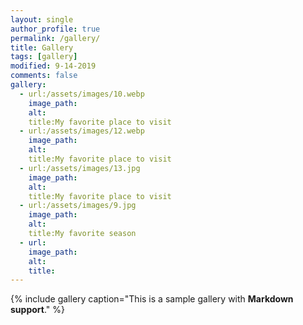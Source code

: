 ```yaml
---
layout: single
author_profile: true
permalink: /gallery/
title: Gallery
tags: [gallery]
modified: 9-14-2019
comments: false
gallery:
  - url:/assets/images/10.webp
    image_path: 
    alt: 
    title:My favorite place to visit
  - url:/assets/images/12.webp
    image_path: 
    alt:
    title:My favorite place to visit 
  - url:/assets/images/13.jpg
    image_path:
    alt:
    title:My favorite place to visit  
  - url:/assets/images/9.jpg
    image_path:
    alt: 
    title:My favorite season
  - url:
    image_path:
    alt: 
    title:
---
```


{% include gallery caption="This is a sample gallery with **Markdown support**." %}

